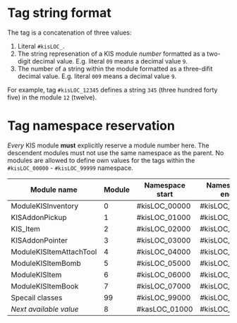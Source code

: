 # Tag string format

The tag is a concatenation of three values:
1. Literal `#kisLOC_`.
2. The string represenation of a KIS module _number_ formatted as a two-digit decimal value. E.g. literal
   `09` means a decimal value `9`.
3. The number of a string within the module formatted as a three-difit decimal value. E.g. literal `009`
   means a decimal value `9`.

For example, tag `#kisLOC_12345` defines a string `345` (three hundred forty five) in the module `12` (twelve).

# Tag namespace reservation

_Every_ KIS module **must** explicitly reserve a module number here. The descendent modules must
not use the same namespace as the parent. No modules are allowed to define own values for the tags within the
`#kisLOC_00000` - `#kisLOC_99999` namespace.

| Module name             | Module | Namespace start | Namespace end |
| ----------------------- | ------ | --------------- | ------------- |
| ModuleKISInventory      | 0      | #kisLOC_00000   | #kisLOC_00999 |
| KISAddonPickup          | 1      | #kisLOC_01000   | #kisLOC_01999 |
| KIS_Item                | 2      | #kisLOC_02000   | #kisLOC_02999 |
| KISAddonPointer         | 3      | #kisLOC_03000   | #kisLOC_03999 |
| ModuleKISItemAttachTool | 4      | #kisLOC_04000   | #kisLOC_04999 |
| ModuleKISItemBomb       | 5      | #kisLOC_05000   | #kisLOC_05999 |
| ModuleKISItem           | 6      | #kisLOC_06000   | #kisLOC_06999 |
| ModuleKISItemBook       | 7      | #kisLOC_07000   | #kisLOC_07999 |
| Specail classes         | 99     | #kisLOC_99000   | #kisLOC_99999 |
| _Next available value_  | 8      | #kasLOC_01000   | #kisLOC_01999 |
